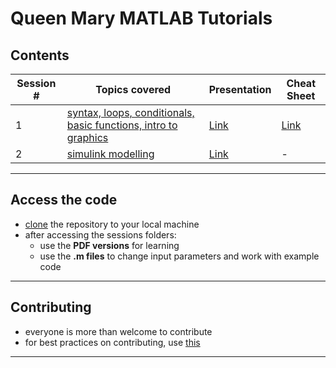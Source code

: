 # Queen Mary MATLAB Tutorials

## Contents

| Session # | Topics covered | Presentation | Cheat Sheet | 
| ------------- | ------------- | ------------- | ------------- | 
| 1 | [syntax, loops, conditionals, basic functions, intro to graphics](https://github.com/mughees-asif/matlab-qmul/tree/master/session1-basics) | [Link](https://github.com/mughees-asif/matlab-qmul/blob/master/session2-matlab_basics/session1_powerpoint.pdf) | [Link](https://github.com/mughees-asif/matlab-qmul/blob/master/session2-matlab_basics/matlab-basic-functions-reference.pdf) | 
| 2 | [simulink modelling](https://github.com/mughees-asif/matlab-qmul/tree/master/session2-simulink) | [Link](https://github.com/mughees-asif/matlab-qmul/blob/master/session2-simulink_basics/session2_powerpoint.pdf) | - | 

------------------------------------------------

## Access the code

* [clone](https://docs.github.com/en/free-pro-team@latest/github/creating-cloning-and-archiving-repositories/cloning-a-repository#cloning-a-repository-to-github-desktop) the repository to your local machine
* after accessing the sessions folders:
	* use the **PDF versions** for learning
	* use the **.m files** to change input parameters and work with example code

------------------------------------------------

## Contributing

* everyone is more than welcome to contribute 
* for best practices on contributing, use [this](https://gist.github.com/MarcDiethelm/7303312)

------------------------------------------------
